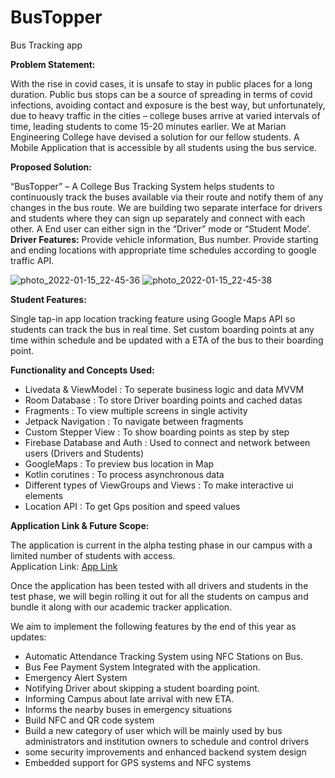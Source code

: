# BusTopper

Bus Tracking app

<b> Problem Statement: </b>

With the rise in covid cases, it is unsafe to stay in public places for a long duration. Public bus stops can be a source of spreading in terms of covid infections, avoiding contact and exposure is the best way, but unfortunately, due to heavy traffic in the cities – college buses arrive at varied intervals of time, leading students to come 15-20 minutes earlier. We at Marian Engineering College have devised a solution for our fellow students. A Mobile Application that is accessible by all students using the bus service. 

<b>Proposed Solution:</b>

“BusTopper” – A College Bus Tracking System helps students to continuously track the buses available via their route and notify them of any changes in the bus route. We are building two separate interface for drivers and students where they can sign up separately and connect with each other. A End user can either sign in the “Driver” mode or “Student Mode’. 
<b>Driver Features:</b>
Provide vehicle information, Bus number. 
Provide starting and ending locations with appropriate time schedules according to google traffic API. 


![photo_2022-01-15_22-45-36](https://user-images.githubusercontent.com/74808440/149631320-caa3597b-dd0a-4f87-9a58-5bfcdfac867b.jpg)
![photo_2022-01-15_22-45-38](https://user-images.githubusercontent.com/74808440/149631323-26d9902a-a455-4335-a64d-61cd62453220.jpg)

<b>Student Features:</b>

Single tap-in app location tracking feature using Google Maps API so students can track the bus in real time. 
Set custom boarding points at any time within schedule and be updated with a ETA of the bus to their boarding point. 

<b>Functionality and Concepts Used:</b>

- Livedata & ViewModel : To seperate business logic and data MVVM
- Room Database : To store Driver boarding points and cached datas
- Fragments : To view multiple screens in single activity
- Jetpack Navigation :  To navigate between fragments
- Custom Stepper View : To show boarding points as step by step
- Firebase Database and Auth : Used to connect and network between users (Drivers and Students)
- GoogleMaps : To preview bus location in Map
- Kotlin corutines : To process asynchronous data 
- Different types of ViewGroups and Views : To make interactive ui elements
- Location API : To get Gps position and speed values


<b>Application Link & Future Scope:</b>

The application is current in the alpha testing phase in our campus with a limited number of students with access.
</br>
Application Link: <a href="https://drive.google.com/file/d/1dYm9PkK9M-osGp7LUqbZNY6XVI8aliOX/view?usp=drivesdk"> App Link </a>

Once the application has been tested with all drivers and students in the test phase, we will begin rolling it out for all the students on campus and bundle it along with our academic tracker application. 

We aim to implement the following features by the end of this year as updates:
- Automatic Attendance Tracking System using NFC Stations on Bus.
- Bus Fee Payment System Integrated with the application. 
- Emergency Alert System
- Notifying Driver about skipping a student boarding point. 
- Informing Campus about late arrival with new ETA.
- Informs the nearby buses in emergency situations
- Build NFC and QR code system
- Build a new category of user which will be mainly used by bus administrators and institution owners to schedule and control drivers
- some security improvements and enhanced backend system design
- Embedded support for GPS systems and NFC systems

